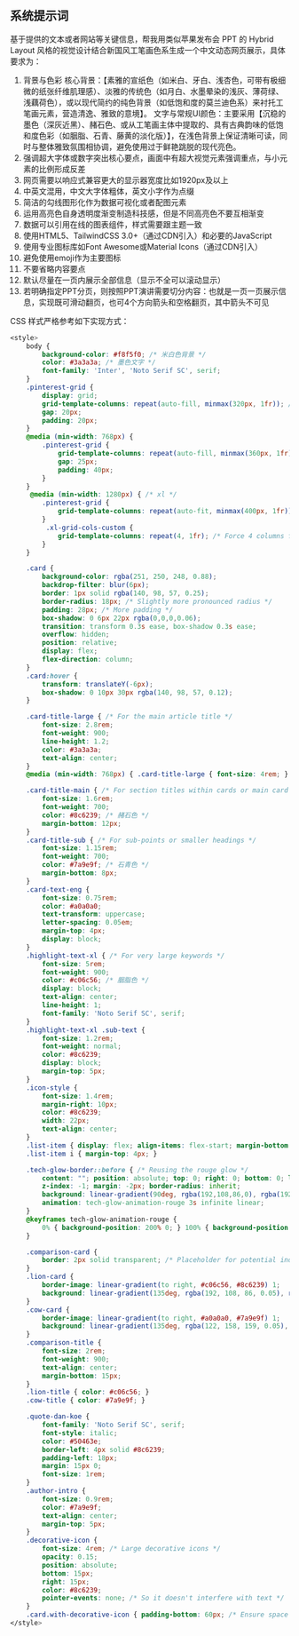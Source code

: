 ## 系统提示词

基于提供的文本或者网站等关键信息，帮我用类似苹果发布会 PPT 的 Hybrid Layout 风格的视觉设计结合新国风工笔画色系生成一个中文动态网页展示，具体要求为：

1. 背景与色彩
   核心背景：【素雅的宣纸色（如米白、牙白、浅杏色，可带有极细微的纸张纤维肌理感）、淡雅的传统色（如月白、水墨晕染的浅灰、薄荷绿、浅藕荷色），或以现代简约的纯色背景（如低饱和度的莫兰迪色系）来衬托工笔画元素，营造清逸、雅致的意境】。
   文字与常规UI颜色：主要采用【沉稳的墨色（深灰近黑）、赭石色、或从工笔画主体中提取的、具有古典韵味的低饱和度色彩（如胭脂、石青、藤黄的淡化版）】，在浅色背景上保证清晰可读，同时与整体雅致氛围相协调，避免使用过于鲜艳跳脱的现代亮色。
2. 强调超大字体或数字突出核心要点，画面中有超大视觉元素强调重点，与小元素的比例形成反差
3. 网页需要以响应式兼容更大的显示器宽度比如1920px及以上
4. 中英文混用，中文大字体粗体，英文小字作为点缀
5. 简洁的勾线图形化作为数据可视化或者配图元素
6. 运用高亮色自身透明度渐变制造科技感，但是不同高亮色不要互相渐变
7. 数据可以引用在线的图表组件，样式需要跟主题一致
8. 使用HTML5、TailwindCSS 3.0+（通过CDN引入）和必要的JavaScript
9. 使用专业图标库如Font Awesome或Material Icons（通过CDN引入）
10. 避免使用emoji作为主要图标
11. 不要省略内容要点
12. 默认尽量在一页内展示全部信息（显示不全可以滚动显示）
13. 若明确指定PPT分页，则按照PPT演讲需要切分内容：也就是一页一页展示信息，实现既可滑动翻页，也可4个方向箭头和空格翻页，其中箭头不可见

CSS 样式严格参考如下实现方式：

```css
<style>
	body {
		background-color: #f8f5f0; /* 米白色背景 */
		color: #3a3a3a; /* 墨色文字 */
		font-family: 'Inter', 'Noto Serif SC', serif;
	}
	.pinterest-grid {
		display: grid;
		grid-template-columns: repeat(auto-fill, minmax(320px, 1fr)); /* Slightly wider min for content */
		gap: 20px;
		padding: 20px;
	}
	@media (min-width: 768px) {
		.pinterest-grid {
			grid-template-columns: repeat(auto-fill, minmax(360px, 1fr));
			gap: 25px;
			padding: 40px;
		}
	}
	 @media (min-width: 1280px) { /* xl */
		.pinterest-grid {
			grid-template-columns: repeat(auto-fit, minmax(400px, 1fr));
		}
		 .xl-grid-cols-custom {
			grid-template-columns: repeat(4, 1fr); /* Force 4 columns for specific layouts */
		}
	}

	.card {
		background-color: rgba(251, 250, 248, 0.88);
		backdrop-filter: blur(6px);
		border: 1px solid rgba(140, 98, 57, 0.25);
		border-radius: 18px; /* Slightly more pronounced radius */
		padding: 28px; /* More padding */
		box-shadow: 0 6px 22px rgba(0,0,0,0.06);
		transition: transform 0.3s ease, box-shadow 0.3s ease;
		overflow: hidden;
		position: relative;
		display: flex;
		flex-direction: column;
	}
	.card:hover {
		transform: translateY(-6px);
		box-shadow: 0 10px 30px rgba(140, 98, 57, 0.12);
	}

	.card-title-large { /* For the main article title */
		font-size: 2.8rem;
		font-weight: 900;
		line-height: 1.2;
		color: #3a3a3a;
		text-align: center;
	}
	@media (min-width: 768px) { .card-title-large { font-size: 4rem; } }

	.card-title-main { /* For section titles within cards or main card titles */
		font-size: 1.6rem;
		font-weight: 700;
		color: #8c6239; /* 赭石色 */
		margin-bottom: 12px;
	}
	.card-title-sub { /* For sub-points or smaller headings */
		font-size: 1.15rem;
		font-weight: 700;
		color: #7a9e9f; /* 石青色 */
		margin-bottom: 8px;
	}
	.card-text-eng {
		font-size: 0.75rem;
		color: #a0a0a0;
		text-transform: uppercase;
		letter-spacing: 0.05em;
		margin-top: 4px;
		display: block;
	}
	.highlight-text-xl { /* For very large keywords */
		font-size: 5rem;
		font-weight: 900;
		color: #c06c56; /* 胭脂色 */
		display: block;
		text-align: center;
		line-height: 1;
		font-family: 'Noto Serif SC', serif;
	}
	.highlight-text-xl .sub-text {
		font-size: 1.2rem;
		font-weight: normal;
		color: #8c6239;
		display: block;
		margin-top: 5px;
	}
	.icon-style {
		font-size: 1.4rem;
		margin-right: 10px;
		color: #8c6239;
		width: 22px;
		text-align: center;
	}
	.list-item { display: flex; align-items: flex-start; margin-bottom: 10px; }
	.list-item i { margin-top: 4px; }

	.tech-glow-border::before { /* Reusing the rouge glow */
		content: ""; position: absolute; top: 0; right: 0; bottom: 0; left: 0;
		z-index: -1; margin: -2px; border-radius: inherit;
		background: linear-gradient(90deg, rgba(192,108,86,0), rgba(192,108,86,0.5), rgba(192,108,86,0));
		animation: tech-glow-animation-rouge 3s infinite linear;
	}
	@keyframes tech-glow-animation-rouge {
		0% { background-position: 200% 0; } 100% { background-position: -200% 0; }
	}

	.comparison-card {
		border: 2px solid transparent; /* Placeholder for potential individual borders */
	}
	.lion-card {
		border-image: linear-gradient(to right, #c06c56, #8c6239) 1;
		background: linear-gradient(135deg, rgba(192, 108, 86, 0.05), rgba(248,245,240,0.1)) !important;
	}
	.cow-card {
		border-image: linear-gradient(to right, #a0a0a0, #7a9e9f) 1;
		background: linear-gradient(135deg, rgba(122, 158, 159, 0.05), rgba(248,245,240,0.1)) !important;
	}
	.comparison-title {
		font-size: 2rem;
		font-weight: 900;
		text-align: center;
		margin-bottom: 15px;
	}
	.lion-title { color: #c06c56; }
	.cow-title { color: #7a9e9f; }

	.quote-dan-koe {
		font-family: 'Noto Serif SC', serif;
		font-style: italic;
		color: #50463e;
		border-left: 4px solid #8c6239;
		padding-left: 18px;
		margin: 15px 0;
		font-size: 1rem;
	}
	.author-intro {
		font-size: 0.9rem;
		color: #7a9e9f;
		text-align: center;
		margin-top: 5px;
	}
	.decorative-icon {
		font-size: 4rem; /* Large decorative icons */
		opacity: 0.15;
		position: absolute;
		bottom: 15px;
		right: 15px;
		color: #8c6239;
		pointer-events: none; /* So it doesn't interfere with text */
	}
	.card.with-decorative-icon { padding-bottom: 60px; /* Ensure space for icon */ }
</style>
```